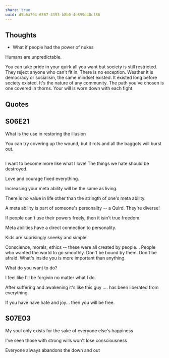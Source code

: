 ```yaml
---
share: true
uuid: d5b6a704-6567-4393-b8b0-4e899d40cf86
---
```

## Thoughts

* What if people had the power of nukes

Humans are unpredictable.

You can take pride in your quirk all you want but society is still restricted. They reject anyone who can't fit in. There is no exception. Weather  it is democracy or socialism, the same mindset existed. It existed long before society existed. It's the nature of any community. The path you've chosen is one covered in thorns. Your will is worn down with each fight.

## Quotes

## S06E21

What is the use in restoring the illusion

You can try covering up the wound, but it rots and all the baggots will burst out.
## 
I want to become more like what I love!
The things we hate should be destroyed.

Love and courage fixed everything.

Increasing your meta ability will be the same as living.

There is no value in life other than the stringth of one's meta ability.

A meta ability is part of someone's personality -- a Quird. They're diverse!

If people can't use their powers freely, then it isin't true freedom.

Meta abilities have a direct connection to personality.

Kids are suprisingly sneeky and simple.

Conscience, morals, ethics -- these were all created by people... 
People who wanted the world to go smoothly.
Don't be bound by them. Don't be afraid.
What's inside you is more important than anything.

What do you want to do?

I feel like I'll be forgivin no matter what I do.

After suffering and awakening it's like this guy .... has been liberated from everything.

If you have have hate and joy... then you will be free.

## S07E03

My soul only exists for the sake of everyone else's happiness

I've seen those with strong wills won't lose consciousness

Everyone always abandons the down and out
